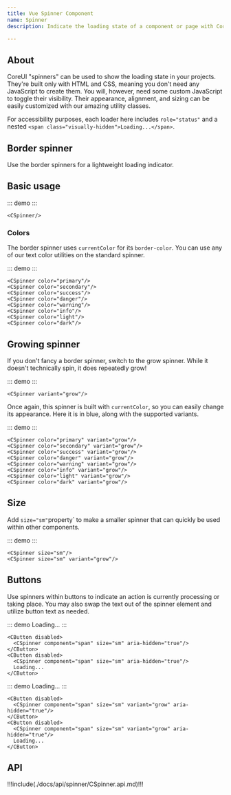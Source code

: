 ```yaml
---
title: Vue Spinner Component
name: Spinner
description: Indicate the loading state of a component or page with CoreUI spinners, built entirely with HTML, CSS, and no JavaScript.

---
```


## About

CoreUI "spinners" can be used to show the loading state in your projects. They're built only with HTML and CSS, meaning you don't need any JavaScript to create them. You will, however, need some custom JavaScript to toggle their visibility. Their appearance, alignment, and sizing can be easily customized with our amazing utility classes.

For accessibility purposes, each loader here includes `role="status"` and a nested `<span class="visually-hidden">Loading...</span>`.

## Border spinner

Use the border spinners for a lightweight loading indicator.

## Basic usage

::: demo
<CSpinner/>
:::
```vue
<CSpinner/>
```

### Colors

The border spinner uses `currentColor` for its `border-color`. You can use any of our text color utilities on the standard spinner.

::: demo
<CSpinner color="primary"/>
<CSpinner color="secondary"/>
<CSpinner color="success"/>
<CSpinner color="danger"/>
<CSpinner color="warning"/>
<CSpinner color="info"/>
<CSpinner color="light"/>
<CSpinner color="dark"/>
:::
```vue
<CSpinner color="primary"/>
<CSpinner color="secondary"/>
<CSpinner color="success"/>
<CSpinner color="danger"/>
<CSpinner color="warning"/>
<CSpinner color="info"/>
<CSpinner color="light"/>
<CSpinner color="dark"/>
```

## Growing spinner

If you don't fancy a border spinner, switch to the grow spinner. While it doesn't technically spin, it does repeatedly grow!

::: demo
<CSpinner variant="grow"/>
:::
```vue
<CSpinner variant="grow"/>
```

Once again, this spinner is built with `currentColor`, so you can easily change its appearance. Here it is in blue, along with the supported variants.

::: demo
<CSpinner color="primary" variant="grow"/>
<CSpinner color="secondary" variant="grow"/>
<CSpinner color="success" variant="grow"/>
<CSpinner color="danger" variant="grow"/>
<CSpinner color="warning" variant="grow"/>
<CSpinner color="info" variant="grow"/>
<CSpinner color="light" variant="grow"/>
<CSpinner color="dark" variant="grow"/>
:::
```vue
<CSpinner color="primary" variant="grow"/>
<CSpinner color="secondary" variant="grow"/>
<CSpinner color="success" variant="grow"/>
<CSpinner color="danger" variant="grow"/>
<CSpinner color="warning" variant="grow"/>
<CSpinner color="info" variant="grow"/>
<CSpinner color="light" variant="grow"/>
<CSpinner color="dark" variant="grow"/>
```

## Size

Add `size="sm"`property` to make a smaller spinner that can quickly be used within other components.

::: demo
<CSpinner size="sm"/>
<CSpinner size="sm" variant="grow"/>
:::
```vue
<CSpinner size="sm"/>
<CSpinner size="sm" variant="grow"/>
```

## Buttons

Use spinners within buttons to indicate an action is currently processing or taking place. You may also swap the text out of the spinner element and utilize button text as needed.

::: demo
<CButton disabled>
  <CSpinner component="span" size="sm" aria-hidden="true"/>
</CButton>
<CButton disabled>
  <CSpinner component="span" size="sm" aria-hidden="true"/>
  Loading...
</CButton>
:::
```vue
<CButton disabled>
  <CSpinner component="span" size="sm" aria-hidden="true"/>
</CButton>
<CButton disabled>
  <CSpinner component="span" size="sm" aria-hidden="true"/>
  Loading...
</CButton>
```

::: demo
<CButton disabled>
  <CSpinner component="span" size="sm" variant="grow" aria-hidden="true"/>
</CButton>
<CButton disabled>
  <CSpinner component="span" size="sm" variant="grow" aria-hidden="true"/>
  Loading...
</CButton>
:::
```vue
<CButton disabled>
  <CSpinner component="span" size="sm" variant="grow" aria-hidden="true"/>
</CButton>
<CButton disabled>
  <CSpinner component="span" size="sm" variant="grow" aria-hidden="true"/>
  Loading...
</CButton>
```

## API

!!!include(./docs/api/spinner/CSpinner.api.md)!!!